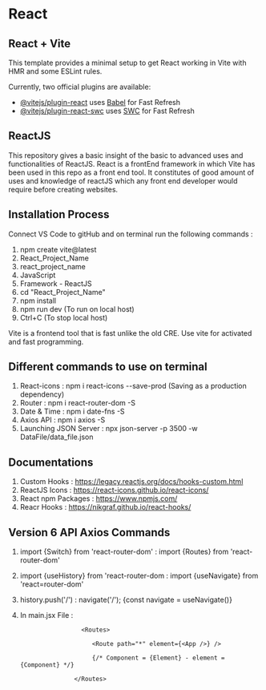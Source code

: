 # React
## React + Vite

This template provides a minimal setup to get React working in Vite with HMR and some ESLint rules.

Currently, two official plugins are available:

- [@vitejs/plugin-react](https://github.com/vitejs/vite-plugin-react/blob/main/packages/plugin-react/README.md) uses [Babel](https://babeljs.io/) for Fast Refresh
- [@vitejs/plugin-react-swc](https://github.com/vitejs/vite-plugin-react-swc) uses [SWC](https://swc.rs/) for Fast Refresh

## ReactJS

This repository gives a basic insight of the basic to advanced uses and functionalities of ReactJS. React is a frontEnd framework in which Vite has been used in this repo as a front end tool. It constitutes of good amount of uses and knowledge of reactJS which any front end developer would require before creating websites.

## Installation Process
Connect VS Code to gitHub and on terminal run the following commands : 
1. npm create vite@latest
2. React_Project_Name
3. react_project_name
4. JavaScript
5. Framework - ReactJS
6. cd "React_Project_Name"
7. npm install
8. npm run dev (To run on local host)
9. Ctrl+C (To stop local host)

Vite is a frontend tool that is fast unlike the old CRE. Use vite for activated and fast programming.

## Different commands to use on terminal 
1. React-icons : npm i react-icons --save-prod (Saving as a production dependency)
2. Router : npm i react-router-dom -S
3. Date & Time : npm i date-fns -S
4. Axios API : npm i axios -S
5. Launching JSON Server : npx json-server -p 3500 -w DataFile/data_file.json

## Documentations 
1. Custom Hooks : https://legacy.reactjs.org/docs/hooks-custom.html
2. ReactJS Icons : https://react-icons.github.io/react-icons/
3. React npm Packages : https://www.npmjs.com/
4. Reacr Hooks : https://nikgraf.github.io/react-hooks/

## Version 6 API Axios Commands
1. import {Switch} from 'react-router-dom' : import {Routes} from 'react-router-dom'
2. import {useHistory} from 'react-router-dom : import {useNavigate} from 'react=router-dom'
3. history.push('/') : navigate('/'); {const navigate = useNavigate()}
4. In main.jsx File :
   
                        <Routes>

                           <Route path="*" element={<App />} />
   
                           {/* Component = {Element} - element = {Component} */}
   
                      </Routes>
